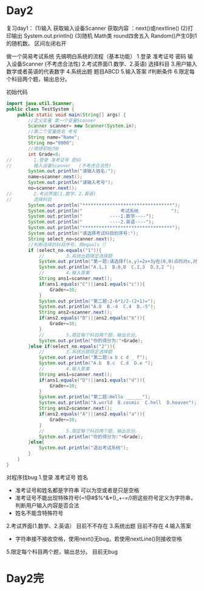 ﻿# Day2
复习day1：
(1)输入 获取输入设备Scanner
    获取内容 ：next()或nextline()
(2)打印输出
System.out.println()
(3)随机
Math类 round四舍五入
			Random()产生0到1的随机数。 区间左闭右开

做一个简易考试系统
先搞明白系统的流程（基本功能）
1.登录 准考证号 密码
输入设备Scanner   (不考虑合法性)
2.考试界面(1.数学、2.英语)
选择科目
3.用户输入数学或者英语的代表数字
4.系统出题
题目ABCD
5.输入答案
if判断条件
6.限定每个科目两个题，输出总分。

初始代码
```java
import java.util.Scanner;
public class TestSystem {
    public static void main(String[] args) {
        //定义变量 第一个变量Scanner
        Scanner scanner= new Scanner(System.in);
        //第二个变量姓名 考号
        String name="Name";
        String no="0000";
        //成绩初始为0
        int Grade=0;
//        1.登录 准考证号 密码
//        输入设备Scanner   (不考虑合法性)
        System.out.println("请输入姓名:");
        name=scanner.next();
        System.out.println("请输入考号");
        no=scanner.next();
//        2.考试界面(1.数学、2.英语)
//        选择科目
        System.out.println("*********************************");
        System.out.println("              考试系统            ");
        System.out.println("          ----1.数学----");
        System.out.println("          ----2.英语----");
        System.out.println("*********************************");
        System.out.println("请选择考试科目的序号:");
        String select_no=scanner.next();
        //判断选择的科目序号，用equals（）
        if (select_no.equals("1")){
            //        3.系统出题限定选择题
            System.out.println("第一题:请选择f(x,y)=2x+3y在(0,0)点的对x,对y的偏导数的值");
            System.out.println("A.1,1  B.0,0  C.2,3  D.3,2 ");
            //        4.输入答案
            String ans1=scanner.next();
            if(ans1.equals("C")||ans1.equals("c")){
                Grade+=10;
            }
            System.out.println("第二题:2-6*1/2-(2+1)=");
            System.out.println("A.0  B.-4  C.4  D.-5");
            String ans2=scanner.next();
            if(ans2.equals("B")||ans2.equals("b")){
                Grade+=10;
            }
            //        5.限定每个科目两个题，输出总分。
            System.out.println("你的得分为:"+Grade);
        }else if(select_no.equals("2")){
            //        3.系统出题限定选择题
            System.out.println("第二题:a b c d _ f");
            System.out.println("A.b  B.c  C.d  D.e ");
            //        4.输入答案
            String ans1=scanner.next();
            if(ans1.equals("D")||ans1.equals("d")){
                Grade+=10;
            }
            System.out.println("第二题:Hello ______");
            System.out.println("A.world  B.cosmic  C.hell  D.heaven");
            String ans2=scanner.next();
            if(ans2.equals("A")||ans2.equals("a")){
                Grade+=10;
            }
            //        5.限定每个科目两个题，输出总分。
            System.out.println("你的得分为:"+Grade);
        }else{
            System.out.println("退出考试系统");
        }
    }
}
```
对程序找bug
1.登录 准考证号 姓名
 - 准考证号和姓名都是字符串 可以为空或者是只是空格
 - 准考证号不能出现特殊符号(~!@#$%^&*()_+-=/)把这些符号定义为字符串，判断用户输入内容是否合法
 - 姓名不能含特殊符号

2.考试界面(1.数学、2.英语）
目前不不存在
3.系统出题
目前不存在
4.输入答案
- 字符串接不接收空格，使用next()无bug，若使用nextLine()则接收空格

5.限定每个科目两个题，输出总分。
目前无bug

# Day2完
